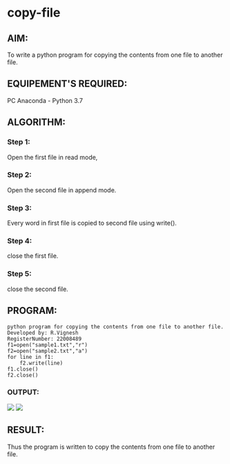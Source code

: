 # copy-file
## AIM:
To write a python program for copying the contents from one file to another file.
## EQUIPEMENT'S REQUIRED: 
PC
Anaconda - Python 3.7
## ALGORITHM: 
### Step 1:
Open the first file in read mode,
### Step 2: 
Open the second file in append mode.
### Step 3:  
Every word in first file is copied to second file using write().
### Step 4:  
close the first file.
### Step 5: 
close the second file.

## PROGRAM:
```
python program for copying the contents from one file to another file.
Developed by: R.Vignesh
RegisterNumber: 22008489
f1=open("sample1.txt","r")
f2=open("sample2.txt","a")
for line in f1:
    f2.write(line)
f1.close()
f2.close()
```
### OUTPUT:
![](copy.png)
![](copy1.png)

## RESULT:
Thus the program is written to copy the contents from one file to another file.